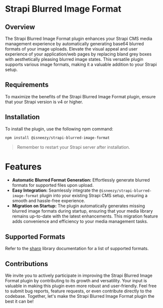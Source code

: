 # Strapi Blurred Image Format

## Overview

The Strapi Blurred Image Format plugin enhances your Strapi CMS media management experience by automatically generating base64 blurred formats of your image uploads. Elevate the visual appeal and user experience of your application/web pages by replacing bland grey boxes with aesthetically pleasing blurred image states. This versatile plugin supports various image formats, making it a valuable addition to your Strapi setup.

## Requirements

To maximize the benefits of the Strapi Blurred Image Format plugin, ensure that your Strapi version is v4 or higher.

## Installation

To install the plugin, use the following npm command:

```bash
npm install @isneezy/strapi-blurred-image-format
```

> Remember to restart your Strapi server after installation.

# Features

- **Automatic Blurred Format Generation:** Effortlessly generate blurred formats for supported files upon upload.
- **Easy Integration:** Seamlessly integrate the `@isneezy/strapi-blurred-image-format` plugin into your existing Strapi CMS setup, ensuring a smooth and hassle-free experience.
- **Migration on Startup:** The plugin automatically generates missing blurred image formats during startup, ensuring that your media library remains up-to-date with the latest enhancements. This migration feature adds convenience and efficiency to your media management tasks.

## Supported Formats

Refer to the [sharp](https://sharp.pixelplumbing.com/) library documentation for a list of supported formats.

## Contributions

We invite you to actively participate in improving the Strapi Blurred Image Format plugin by contributing to its growth and versatility. Your input is valuable in making this plugin even more robust and user-friendly. Feel free to submit bug reports, feature requests, or even contribute directly to the codebase. Together, let's make the Strapi Blurred Image Format plugin the best it can be!